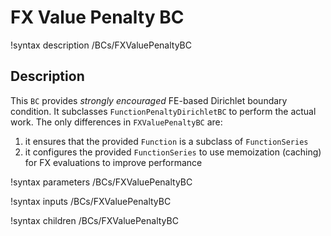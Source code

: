 # FX Value Penalty BC

!syntax description /BCs/FXValuePenaltyBC

## Description

This `BC` provides *strongly encouraged* FE-based Dirichlet boundary condition. It subclasses `FunctionPenaltyDirichletBC` to perform the actual work. The only differences in `FXValuePenaltyBC` are:
1) it ensures that the provided `Function` is a subclass of `FunctionSeries`
2) it configures the provided `FunctionSeries` to use memoization (caching) for FX evaluations to improve performance

!syntax parameters /BCs/FXValuePenaltyBC

!syntax inputs /BCs/FXValuePenaltyBC

!syntax children /BCs/FXValuePenaltyBC
